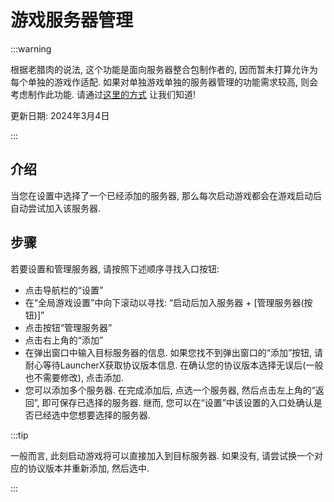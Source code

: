 # 游戏服务器管理

:::warning

根据老腊肉的说法, 这个功能是面向服务器整合包制作者的, 因而暂未打算允许为每个单独的游戏作适配. 如果对单独游戏单独的服务器管理的功能需求较高, 则会考虑制作此功能. 请通过[这里的方式](/zhCN/lxguide/report-issue) 让我们知道!

更新日期: 2024年3月4日

:::

## 介绍

当您在设置中选择了一个已经添加的服务器, 那么每次启动游戏都会在游戏启动后自动尝试加入该服务器. 

## 步骤

若要设置和管理服务器, 请按照下述顺序寻找入口按钮:

- 点击导航栏的“设置”
- 在“全局游戏设置”中向下滚动以寻找: “启动后加入服务器 + [管理服务器(按钮)]”
- 点击按钮“管理服务器”
- 点击右上角的“添加”
- 在弹出窗口中输入目标服务器的信息. 如果您找不到弹出窗口的“添加”按钮, 请耐心等待LauncherX获取协议版本信息. 在确认您的协议版本选择无误后(一般也不需要修改), 点击添加. 
- 您可以添加多个服务器. 在完成添加后, 点选一个服务器, 然后点击左上角的“返回”, 即可保存已选择的服务器. 继而, 您可以在“设置”中该设置的入口处确认是否已经选中您想要选择的服务器.

:::tip

一般而言, 此刻启动游戏将可以直接加入到目标服务器. 如果没有, 请尝试换一个对应的协议版本并重新添加, 然后选中.

:::